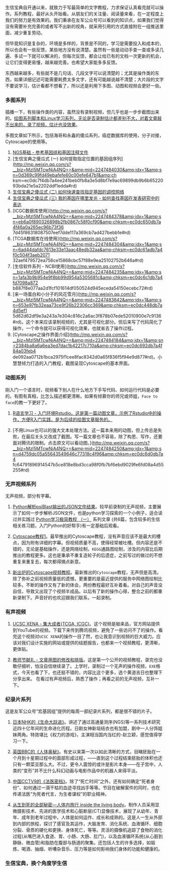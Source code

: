 
生信宝典自开通以来，就致力于写最简单的文字教程，力求保证认真看完就可以操作。系列教程，最好从头开始看。从朋友们的关注量、阅读量来看，在一定程度上我们的努力是有效果的。我们秉承在友军公众号可以看到的知识点，如果我们觉得没有需要补充完善的或者写不出新的视角，就采用引用的方式直接附在一组推送里面，减少重复劳动。


但毕竟知识是复杂的，环境是多样的，背景是不同的，学习是需要投入和成本的，所以也会有一些反馈，某些地方没有说清楚。虽然有一些是动动手查一查或多读几遍、多试一下就可以解决的，但每次反馈，都会让给已有的文档一次更新的机会，让它们变得更易懂，越来越完善。也希望大家能多多反馈。


东西越来越多，有些就不是几句话、几段文字可以说清楚的；尤其是操作类的东西，如果详细记述可能需要耗费太多文字，还有可能越说越不清楚；大片段的文字不要说学习，估计看都不想看了，所以还是利用下多图、动图和视频会更好一些。


### 多图系列

插播一下，有些操作类的内容，虽然没有录制视频，但几乎也是一步步截图出来的。[绘图系列脚本和Linux学习系列，无论是否录制估计都差别不大，对着文章敲不出来的，录了视频，估计也没效果](http://mp.weixin.qq.com/s/zUS5dSa6cAQqR48XVJrt-g)。

多图文章如下所示，包括海哥和永鑫的傻瓜系列，癌症数据库的使用，分子对接，Cytoscape的使用等。

1. [NGS基础 - 参考基因组和基因注释文件](http://mp.weixin.qq.com/s?__biz=MzI5MTcwNjA4NQ==&amp;mid=2247484148&amp;idx=1&amp;sn=525233898721a9c3ebdf275babf14944&amp;chksm=ec0dc77edb7a4e686440e0cbe5fbf39f554c4183dc30e7870ab7584e285f4e018dd94b680f79#rd)
2. [生信宝典之傻瓜式 (一) 如何提取指定位置的基因组序列](http://mp.weixin.qq.com/s?__biz=MzI5MTcwNjA4NQ==&amp;mid=2247484030&amp;idx=1&amp;sn=0d369c99fd49ebafefe60c00efe647b1&amp;ch
ksm=ec0dc7f4db7a4ee241beb0fb8a3e5d8bf7e9ac69899db9b6b6522093bda21e5a2202ddf1edda#rd)
3. [生信宝典之傻瓜式 (二) 如何快速查找指定基因的调控网络](http://mp.weixin.qq.com/s?__biz=MzI5MTcwNjA4NQ==&amp;mid=2247483852&amp;idx=1&amp;sn=d419fa404b987b4d70f789eb2de8478c&amp;chksm=ec0dc446db7a4d50e4700d88f42d3991ea622a058f1529586b533648dcee994e08f742133abe#rd"})
4. [生信宝典之傻瓜式 (三) 我的基因在哪里发光 - 如何查找基因在发表研究中的表达](http://mp.weixin.qq.com/s?__biz=MzI5MTcwNjA4NQ==&amp;mid=2247483864&amp;idx=1&amp;sn=c1df1a797a4c2e4cf5f0e0524664bebd&amp;chksm=ec0dc452db7a4d44a97031725ae4630bdbec7e37076144d60dfd83e17d04cd8a7003f039ecc0#rd)
5. [ICGC数据库使用](http://mp.weixin.qq.com/s?__biz=MzI5MTcwNjA4NQ==&amp;mid=2247484378&amp;idx=1&amp;sn=eb6a0f890326898b2fb0867c58f0cf90&amp;chksm=ec0dc650db7a4f46a0a265ec96b73f36
7d45f86318087507eef7dde117a369cb7ad427bebb1e#rd)
6. [TCGA数据库在线使用](http://mp.weixin.qq.com/s?__biz=MzI5MTcwNjA4NQ==&amp;mid=2247484304&amp;idx=1&amp;sn=6ad44dafdc7613e33e13aac48edb32aa&amp;chksm=ec0dc61adb7a4f0c504f3aeb2071
32aef479572ea756ce15868cbc57f88e9ea25102752b646a#rd)
7. [生信软件系列 - NCBI使用](http://mp.weixin.qq.com/s?__biz=MzI5MTcwNjA4NQ==&amp;mid=2247484235&amp;idx=1&amp;sn=1afa3b9b954e9f8bb99d954a5305681c&amp;chksm=ec0dc6c1db7a4fd7098a872
b887f8e077aa2d1fcf101614df050524d945eceda54150ecebc72#rd)
8. [来一场蛋白和小分子的风花雪月](http://mp.weixin.qq.com/s?__biz=MzI5MTcwNjA4NQ==&amp;mid=2247483842&amp;idx=1&amp;sn=653e97fb32eaa73ce9f26b22306cc369&amp;chksm=ec0dc448db7a4d5ef1
5d62d62df9e3a243a7e304c816c2a6ac3f878b07ede52010900e7c9136#rd)。这个本来应该录制视频的，尤其是可视化部分。但后来写了代码简化了操作，一个命令就可以获得可视化效果，也就省去了操作过程。
9. [Cytoscape之操作界面介绍](http://mp.weixin.qq.com/s?__biz=MzI5MTcwNjA4NQ==&amp;mid=2247484184&amp;idx=1&amp;sn=2384ba8a6a6ea3ed7dac1b42217c710a&amp;chksm=ec0dc692db7a4f84a03feb4
de092aa0712b1bca2975f1cee8fac8342d0a65f836f5f94e9d877#rd)。小慧慧倾力打造的入门教程，截图呈现Cytoscape的基本界面。

### 动图系列

刚入门一个语言时，视频看下别人在什么地方下手写代码、如何运行代码是必要的。有图有真相，比怎么描述都更清晰。如果有倾慕你的师兄或师姐，`Face to face`的教一下更好了。

1. [R语言学习 - 入门环境Rstudio。这是第一篇动图文章，示例了Rstudio中的操作，方便R入门实践，是为后续的绘图文章服务的。](http://mp.weixin.qq.com/s?__biz=MzI5MTcwNjA4NQ==&amp;mid=2247483882&amp;idx=1&amp;sn=e16903b4b745a1ef51855be3824149f6&amp;chksm=ec0dc460db7a4d76a70bd4ca2d250f147225252ee963d3e577affaebeeb81dea1ff639d5e9aa#rd)

2. [不用Linux也可以的强大文本处理方法。这一篇本来用的动图，但上传总是失败，在最后关头又改成了截图。写一篇文章也不容易，除了构思、写作，还要面对腾讯的限制。点击原文可以看动图。](http://mp.weixin.qq.com/s?__biz=MzI5MTcwNjA4NQ==&amp;mid=2247484250&amp;idx=1&amp;sn=d4759dc05a55643549646c77318c4f96&amp;chksm=ec0dc6d0db7a4
fc64791896914547b5ce818e8bd3cca98f0fb7bf6ebd9029fe6fd08a4d55255#rd)

### 无声视频系列

无声视频，部分有字幕。

1. [Python解析psiBlast输出的JSON文件结果](http://mp.weixin.qq.com/s/BN6u2aJkoMzffPv7rvbm8g)。较早前录制的无声视频，主要展示了如何一步步解析JSON文件，也是python学习探索的一个小例子，适合读过并实践过 [Python学习极简教程 （一）](http://mp.weixin.qq.com/s?__biz=MzI5MTcwNjA4NQ==&amp;mid=2247483866&amp;idx=1&amp;sn=310341a1c8d348958c304df03dfd06a0&amp;chksm=ec0dc450db7a4d46e369637cd2867b0e56389bf4f2e1d0dce409bba38882e61e5063308a13af#rd) 系列文章 (共6篇，包含较多的生信相关练习题，入门Python的好帮手)有一定基础后观看。

2. [Cytoscape教程1](http://mp.weixin.qq.com/s/m9uJm8GwSXb3xaRxtod08Q)。最早推出的Cytoscape教程，没有声音应该不是最大的槽点，因为附有详细的字幕。但视频质量不高，使得经常被吐槽。但内容还是不错的，无论是基础操作，还是网络绘制，`KEGG`通路图绘制，涉及的内容比后期推出的教程更多。这也是秉承不重复造轮子的后遗症，之前写过的做过的不想重复来重复去，每次都得搞点新意。

3. [新出炉的Cytoscape视频教程](http://mp.weixin.qq.com/s?__biz=MzI5MTcwNjA4NQ==&amp;mid=2247484194&amp;idx=1&amp;sn=61bcbe1c48e195c5c830396865789723&amp;chksm=ec0dc6a8db7a4fbeaa9cdd7245127edd382f3e4d13a61636c2cbc52062b32d7565bf282fca5e#rd)。最新推出的`Cytoscape`教程，无声但是高清。除了弥补之前视频质量低的遗憾，更重要的是最近提供的服务中网络图绘制比较多。不断的操作又有了新的体会，两份教程最好互补着看。对自己的声音没自信，导致又出现了个视频半成品。以后有了新的操作心得，整合之前的都重新录制下。声音好的也欢迎跟我们联系，一起录制。

### 有声视频

1. [UCSC XENA - 集大成者(TCGA, ICGC)](http://mp.weixin.qq.com/s?__biz=MzI5MTcwNjA4NQ==&amp;mid=2247484383&amp;idx=1&amp;sn=09c58de206f409fa375fb7af94d0084c&amp;chksm=ec0dc655db7a4f438cb7e53f281cb5c6bf2484619b3c72d7eafe064ea6a342f69587353531af#rd)。这个视频是舶来品，官方网站提供到YouTube的视频。下载下来传到腾讯视频，避免了一些访问不了的操作。看完这个视频对`UCSC XENA`的操作一目了然，也让我意识到视频的巨大威力。应该对我们设计实施的网站或提供的结题报告，也都来一个视频教程，更清晰，更体贴。

2. [教师节献礼 - 文章用图的修改和排版](https://mp.weixin.qq.com/s/IJNyhinakY0lSXgCN7b9ug)。这是第一个公开的视频教程，录完也没敢仔细听，怕没自信继续录了。上学时，录制过一个无声的操作视频，`EXE`格式，今天也看了下，也还挺不错的，内容比这个更多，选个黄道吉日也整理下分享出来。 在看过有声视频后，熟悉了操作；再看之前的无声视频，互补一下。

### 纪录片系列

这是友军公众号“宏基因组”提供的每周一部纪录片系列，都是很不错的片子。

1. [日本NHK的《生命大跃进》](http://mp.weixin.qq.com/s/O_0Il0G_v_aSwkUH_noZVA)。讲述了通过高通量测序(NGS)等一系列技术研究近四十亿年间的生命进化历程。日剧女神新垣结衣也有加盟，剧中一人分饰姐妹两角。特效堪比《权力的游戏》，主演相当国内当红的-赵立颖，感觉值得学习一下。

2. [英国BBC的《人体奥秘》](https://mp.weixin.qq.com/s/xlCdN8il1hcutkYK-42fAQ)。有史以来第一次以如此清晰的方式，目睹胚胎在一个月到十星期过程中的面部形成过程，——直到这个过程结束胚胎的体积也还只有一颗菜豆那么大。不过，更令人震惊的或许是影片本身——在子宫中，人类的“变形”并不比什么科幻动画与电影作品中的机器人来得平淡。

3. [中国CCTV9的《法医密档》](https://mp.weixin.qq.com/s/sHTTd_Rb7XibV4CoCVzcAQ)。除了“死亡时间”之外，还有如何确定“死者身份”、如何通过一滴干枯的血迹寻找凶手等等。节目在破解案件的同时，也在传递法医“为死者代言，为生者谋权”的职业精神。

4. [从生到死的全部秘密—人体内旅行 inside the living body](http://mp.weixin.qq.com/s/xqgolgPlRDYQDkDiWu8zOA)。制作人员采用显微摄影技术、先进的医学技术和心脏断层(CT)显像技术，展现了从幼年、青年、成年到老年过程中，人体是如何运作、成长和成熟的。这是人一生从外部到内部的旅程，探讨了感官及其运作，大脑发育、消化系统、血液循环、细胞分裂、骨质的硬化和更换、身体死亡，等等。灵活的摄像机追踪了食物的消化过程(从嘴巴进入食道、胃、小肠、大肠、肛门)，以及血液循环系统(从心脏到静脉、微血管)和脂肪在腹部与肠道的聚集。还包括人生的许多选择，如锻炼、喝酒、抽烟、听嘈杂音乐、压力等是如何影响我们身体的功能和健康的。

### 生信宝典，换个角度学生信

